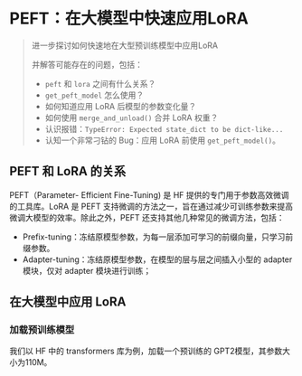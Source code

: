 # PEFT：在大模型中快速应用LoRA

> 进一步探讨如何快速地在大型预训练模型中应用LoRA
>
> 并解答可能存在的问题，包括：
>
> - `peft` 和 `lora` 之间有什么关系？
> - `get_peft_model` 怎么使用？
> - 如何知道应用 LoRA 后模型的参数变化量？
> - 如何使用 `merge_and_unload()` 合并 LoRA 权重？
> - 认识报错：`TypeError: Expected state_dict to be dict-like...`
> - 认知一个非常刁钻的 Bug：应用 LoRA 前使用 `get_peft_model()`。

## PEFT 和 LoRA 的关系

PEFT（Parameter- Efficient Fine-Tuning) 是 HF 提供的专门用于参数高效微调的工具库。LoRA 是 PEFT 支持微调的方法之一，旨在通过减少可训练参数来提高微调大模型的效率。除此之外，PEFT 还支持其他几种常见的微调方法，包括：

- Prefix-tuning：冻结原模型参数，为每一层添加可学习的前缀向量，只学习前缀参数。
- Adapter-tuning：冻结原模型参数，在模型的层与层之间插入小型的 adapter 模块，仅对 adapter 模块进行训练；

## 在大模型中应用 LoRA

### 加载预训练模型

我们以 HF 中的 transformers 库为例，加载一个预训练的 GPT2模型，其参数大小为110M。

